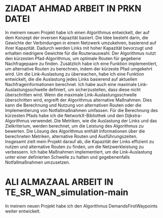 
# ZIADAT AHMAD ARBEIT IN PRKN DATEI
In meinem neuen Projekt habe ich einen Algorithmus entwickelt, der auf dem Konzept der inversen Kapazität basiert. Die Idee besteht darin, die Gewichte der Verbindungen in einem Netzwerk umzukehren, basierend auf ihrer Kapazität. Dadurch werden Links mit hoher Kapazität bevorzugt und erhalten niedrigere Gewichte für die Routenauswahl.
Der Algorithmus nutzt den kürzesten Pfad-Algorithmus, um optimale Routen für gegebene Nachfragepaare zu finden. Zusätzlich habe ich eine Funktion implementiert, um alternative Routen zu berechnen, indem der kürzeste Pfad umgekehrt wird.
Um die Link-Auslastung zu überwachen, habe ich eine Funktion entwickelt, die die Auslastung jedes Links basierend auf aktuellen Nachfrageinformationen berechnet. Ich habe auch eine maximale Link-Auslastungsschwelle definiert, um sicherzustellen, dass diese nicht überschritten wird.
Wenn die maximale Link-Auslastungsschwelle überschritten wird, ergreift der Algorithmus alternative Maßnahmen. Dies kann die Berechnung und Nutzung von alternativen Routen oder die Implementierung von Notfallmaßnahmen umfassen.
Für die Berechnung des kürzesten Pfads habe ich die NetworkX-Bibliothek und den Dijkstra-Algorithmus verwendet. Die Metriken, wie die Auslastung der Links und das Zielkriterium, werden berechnet, um die Leistung des Algorithmus zu bewerten.
Die Lösung des Algorithmus enthält Informationen über die berechneten Metriken, alternative Routen und Ausführungszeiten.
Insgesamt zielt mein Projekt darauf ab, die Kapazität der Links effizient zu nutzen und alternative Routen zu finden, um die Netzwerkleistung zu verbessern. Ich habe Maßnahmen implementiert, um die Link-Auslastung unter einer definierten Schwelle zu halten und gegebenenfalls Notfallmaßnahmen umzusetzen.
# ALI ALMAZAAL ARBEIT IN TE_SR_WAN_simulation-main
 In meinem neuen Projekt habe ich den Algorithmus DemandsFirstWaypoints weiter entwickelt.  
